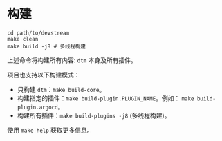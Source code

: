 # 构建

```shell
cd path/to/devstream
make clean
make build -j8 # 多线程构建
```

上述命令将构建所有内容: `dtm` 本身及所有插件。

项目也支持以下构建模式：

- 只构建 `dtm`：`make build-core`。
- 构建指定的插件：`make build-plugin.PLUGIN_NAME`。例如： `make build-plugin.argocd`。
- 构建所有插件：`make build-plugins -j8` (多线程构建)。

使用 `make help` 获取更多信息。
